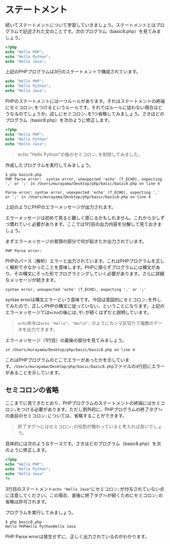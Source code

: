 # ステートメント

続いてステートメントについて学習していきましょう。ステートメントとはプログラムで記述された文のことです。次のプログラム（basic8.php）を見てみましょう。

```php
<?php
echo "Hello PHP";
echo "Hello Python";
echo "Hello Java";
```

上記のPHPプログラムは3行のステートメントで構成されています。

```php
echo "Hello PHP";
echo "Hello Python";
echo "Hello Java";
```

PHPのステートメントには一つルールがあります。それはステートメントの終端にセミコロン`;`をつけるというルールです。それではルールに従わない場合はどうなるのでしょうか。試しにセミコロン`;`を1つ省略してみましょう。さきほどのプログラム（basic8.php）を次のように修正します。

```php
<?php
echo "Hello PHP";
echo "Hello Python"
echo "Hello Java";
```

> echo "Hello Python"の後のセミコロン`;`を削除してみました。`


作成したプログラムを実行してみましょう。

```
$ php basic8.php
PHP Parse error:  syntax error, unexpected 'echo' (T_ECHO), expecting ',' or ';' in /Users/murayama/Desktop/php/basic/basic8.php on line 4

Parse error: syntax error, unexpected 'echo' (T_ECHO), expecting ',' or ';' in /Users/murayama/Desktop/php/basic/basic8.php on line 4
```

上記のようにPHPのエラーメッセージが出力されます。

エラーメッセージは初めて見ると難しく感じるかもしれません。これから少しずつ慣れていく必要があります。ここでは1行目の出力内容を分解して見ておきましょう。

まずエラーメッセージの冒頭の部分で何が起きたか出力されています。

```
PHP Parse error:  
```

PHPのパース（解析）エラーと出力されています。これはPHPプログラムを正しく解析できなかったことを意味します。PHPに限らずプログラムには構文があり、その構文にそった形でプログラミングしていく必要があります。さらに詳細なメッセージが続きます。

```
syntax error, unexpected 'echo' (T_ECHO), expecting ',' or ';'
```

syntax errorは構文エラーという意味です。今回は意図的にセミコロン`;`を外してみたので、正しいPHPの構文に従っていない、ということになります。上記のエラーメッセージでは`echo`の後には`,`や`;`が続くはずだと説明しています。

> `echo`命令は`echo "Hello", "World";` のようにカンマ区切りで複数のデータを出力できます。

エラーメッセージ（1行目）の最後の部分を見てみましょう。

```
in /Users/murayama/Desktop/php/basic/basic8.php on line 4
```

これはPHPプログラムのどこでエラーがあったかを示しています。`/Users/murayama/Desktop/php/basic/basic8.php`ファイルの`4`行目にエラーがあることを示しています。


## セミコロンの省略

ここまでに見てきたとおり、PHPプログラムのステートメントの終端にはセミコロン`;`をつける必要があります。ただし例外的に、PHPプログラムの終了タグ`?>`の直前のセミコロン`;`については、省略することができます。

> 終了タグ`?>`にはセミコロン`;`の役割が備わっていると考えれば良いでしょう。

具体的には次のようなケースです。さきほどのプログラム（basic8.php）を次のように修正します。

```php
<?php
echo "Hello PHP";
echo "Hello Python";
echo "Hello Java"
?>
```

3行目のステートメント`echo "Hello Java"`にセミコロン`;`が付与されていない点に注意してください。この場合、直後に終了タグ`?>`が続くためにセミコロン`;`の省略は許可されます。

プログラムを実行してみましょう。

```
$ php basic8.php
Hello PHPHello PythonHello Java
```

PHP Parse errorは発生せずに、正しく出力されているのがわかります。

